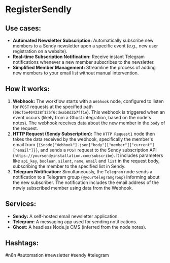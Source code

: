 # RegisterSendly

## Use cases:

- **Automated Newsletter Subscription:** Automatically subscribe new members to a Sendy newsletter upon a specific event (e.g., new user registration on a website).
- **Real-time Subscription Notification:** Receive instant Telegram notifications whenever a new member subscribes to the newsletter.
- **Simplified Member Management:** Streamline the process of adding new members to your email list without manual intervention.

## How it works:

1.  **Webhook:** The workflow starts with a `Webhook` node, configured to listen for `POST` requests at the specified path (`06cfbe404338f125f6cdeab8d2b7ff1e`). This webhook is triggered when an event occurs (likely from a Ghost integration, based on the node's notes). The webhook receives data about the new member in the `body` of the request.
2.  **HTTP Request (Sendy Subscription):** The `HTTP Request1` node then takes the data received by the webhook, specifically the member's email from `{{$node["Webhook"].json["body"]["member"]["current"]["email"]}}`, and sends a `POST` request to the Sendy subscription API (`https://yoursendyinstallation.com/subscribe`). It includes parameters like `api_key`, `boolean`, `silent`, `name`, `email` and `list` in the request body, subscribing the member to the specified list in Sendy.
3.  **Telegram Notification:** Simultaneously, the `Telegram` node sends a notification to a Telegram group (`@yourtelegramgroup`) informing about the new subscriber. The notification includes the email address of the newly subscribed member using data from the Webhook.

## Services:

-   **Sendy:** A self-hosted email newsletter application.
-   **Telegram:** A messaging app used for sending notifications.
-   **Ghost:** A headless Node.js CMS (inferred from the node notes).

## Hashtags:

#n8n #automation #newsletter #sendy #telegram
